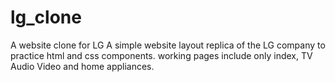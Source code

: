 # lg_clone
A website clone for LG
A simple website layout replica of the LG company to practice html and css components.
working pages include only index, TV Audio Video and home appliances.
